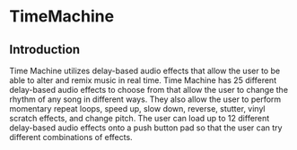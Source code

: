 # TimeMachine

## Introduction

Time Machine utilizes delay-based audio effects that allow the user to be able to alter and remix music in real time. Time Machine has 25 different delay-based audio effects to choose from that allow the user to change the rhythm of any song in different ways. They also allow the user to perform momentary repeat loops, speed up, slow down, reverse, stutter, vinyl scratch effects, and change pitch. The user can load up to 12 different delay-based audio effects onto a push button pad so that the user can try different combinations of effects.     
